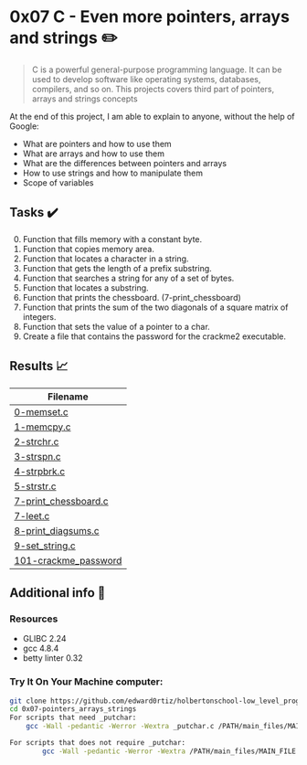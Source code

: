 # 0x07 C - Even more pointers, arrays and strings :pencil2:

> C is a powerful general-purpose programming language. It can be used to develop software like operating systems, databases, compilers, and so on. This projects covers third part of pointers, arrays and strings concepts

  At the end of this project, I am able to explain to anyone, without the help of Google:

* What are pointers and how to use them
* What are arrays and how to use them
* What are the differences between pointers and arrays
* How to use strings and how to manipulate them
* Scope of variables
  
## Tasks :heavy_check_mark:

0. Function that fills memory with a constant byte.
1. Function that copies memory area.
2. Function that locates a character in a string.
3. Function that gets the length of a prefix substring.
4. Function that searches a string for any of a set of bytes.
5. Function that locates a substring.
6. Function that prints the chessboard. (7-print_chessboard)
7. Function that prints the sum of the two diagonals of a square matrix of integers.
8. Function that sets the value of a pointer to a char.
9. Create a file that contains the password for the crackme2 executable.

## Results :chart_with_upwards_trend:

| Filename |
| ------ |
| [0-memset.c](https://github.com/edward0rtiz/holbertonschool-low_level_programming/blob/master/0x07-pointers_arrays_strings/0-memset.c)|
| [1-memcpy.c](https://github.com/edward0rtiz/holbertonschool-low_level_programming/blob/master/0x07-pointers_arrays_strings/1-memcpy.c)|
| [2-strchr.c](https://github.com/edward0rtiz/holbertonschool-low_level_programming/blob/master/0x07-pointers_arrays_strings/2-strchr.c)|
| [3-strspn.c](https://github.com/edward0rtiz/holbertonschool-low_level_programming/blob/master/0x07-pointers_arrays_strings/3-strspn.c)|
| [4-strpbrk.c](https://github.com/edward0rtiz/holbertonschool-low_level_programming/blob/master/0x07-pointers_arrays_strings/4-strpbrk.c)|
| [5-strstr.c](https://github.com/edward0rtiz/holbertonschool-low_level_programming/blob/master/0x07-pointers_arrays_strings/5-strstr.c)|
| [7-print_chessboard.c](https://github.com/edward0rtiz/holbertonschool-low_level_programming/blob/master/0x06-pointers_arrays_strings/6-cap_string.c)|
| [7-leet.c](https://github.com/edward0rtiz/holbertonschool-low_level_programming/blob/master/0x06-pointers_arrays_strings/7-leet.c)|
| [8-print_diagsums.c](https://github.com/edward0rtiz/holbertonschool-low_level_programming/blob/master/0x07-pointers_arrays_strings/8-print_diagsums.c)|
| [9-set_string.c](https://github.com/edward0rtiz/holbertonschool-low_level_programming/blob/master/0x07-pointers_arrays_strings/9-set_string.c)|
| [101-crackme_password](https://github.com/edward0rtiz/holbertonschool-low_level_programming/blob/master/0x07-pointers_arrays_strings/101-crackme_password)|

## Additional info :construction:
### Resources

- GLIBC 2.24
- gcc 4.8.4
- betty linter 0.32


### Try It On Your Machine computer:	
```bash
git clone https://github.com/edward0rtiz/holbertonschool-low_level_programming.git
cd 0x07-pointers_arrays_strings
For scripts that need _putchar:
    gcc -Wall -pedantic -Werror -Wextra _putchar.c /PATH/main_files/MAIN_FILE.c FILENAME.c -o NEW_FILENAME

For scripts that does not require _putchar:
        gcc -Wall -pedantic -Werror -Wextra /PATH/main_files/MAIN_FILE.c FILENAME.c -o NEW_FILENAME
```
